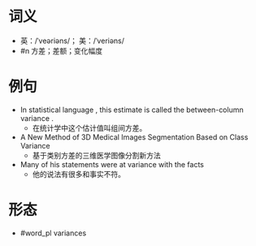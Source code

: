 # 词义
- 英：/ˈveəriəns/； 美：/ˈveriəns/
- #n 方差；差额；变化幅度
# 例句
- In statistical language , this estimate is called the between-column variance .
	- 在统计学中这个估计值叫组间方差。
- A New Method of 3D Medical Images Segmentation Based on Class Variance
	- 基于类别方差的三维医学图像分割新方法
- Many of his statements were at variance with the facts
	- 他的说法有很多和事实不符。
# 形态
- #word_pl variances

